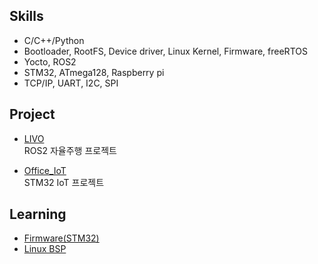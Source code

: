 ## Skills

- C/C++/Python
- Bootloader, RootFS, Device driver, Linux Kernel, Firmware, freeRTOS
- Yocto, ROS2
- STM32, ATmega128, Raspberry pi
- TCP/IP, UART, I2C, SPI

## Project
- [LIVO](https://github.com/jeong7231/LIVO)<br>ROS2 자율주행 프로젝트

- [Office_IoT](https://github.com/jeong7231/Office_IoT)<br>STM32 IoT 프로젝트

## Learning
- [Firmware(STM32)](https://github.com/jeong7231/intel7_review_study/tree/main/2nd_week/jeong7231)
- [Linux BSP](https://github.com/jeong7231/linux_bsp/tree/main)